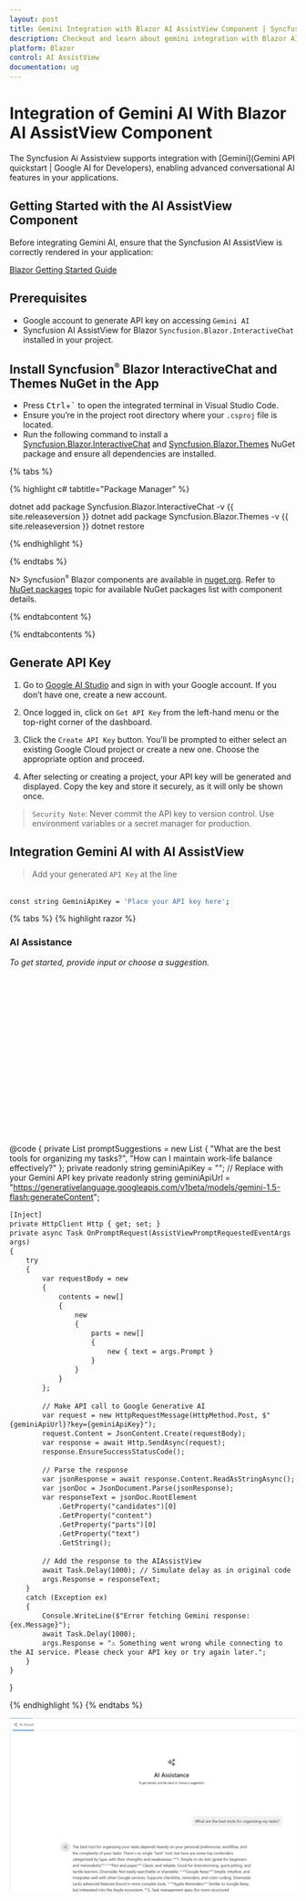 ```yaml
---
layout: post
title: Gemini Integration with Blazor AI AssistView Component | Syncfusion
description: Checkout and learn about gemini integration with Blazor AI AssistView component in Blazor WebAssembly Application.
platform: Blazor
control: AI AssistView
documentation: ug
---
```


# Integration of Gemini AI With Blazor AI AssistView Component

The Syncfusion  Ai Assistview supports integration with [Gemini](Gemini API quickstart  |  Google AI for Developers), enabling advanced conversational AI features in your applications.

## Getting Started with the AI AssistView Component

Before integrating Gemini AI, ensure that the Syncfusion AI AssistView is correctly rendered in your application:

[ Blazor Getting Started Guide](../getting-started)

## Prerequisites

* Google account to generate API key on accessing `Gemini AI`
* Syncfusion AI AssistView for Blazor `Syncfusion.Blazor.InteractiveChat` installed in your project.  

## Install Syncfusion<sup style="font-size:70%">&reg;</sup> Blazor InteractiveChat and Themes NuGet in the App

* Press <kbd>Ctrl</kbd>+<kbd>`</kbd> to open the integrated terminal in Visual Studio Code.
* Ensure you’re in the project root directory where your `.csproj` file is located.
* Run the following command to install a [Syncfusion.Blazor.InteractiveChat](https://www.nuget.org/packages/Syncfusion.Blazor.InteractiveChat) and [Syncfusion.Blazor.Themes](https://www.nuget.org/packages/Syncfusion.Blazor.Themes/) NuGet package and ensure all dependencies are installed.

{% tabs %}

{% highlight c# tabtitle="Package Manager" %}

dotnet add package Syncfusion.Blazor.InteractiveChat -v {{ site.releaseversion }}
dotnet add package Syncfusion.Blazor.Themes -v {{ site.releaseversion }}
dotnet restore

{% endhighlight %}

{% endtabs %}

N> Syncfusion<sup style="font-size:70%">&reg;</sup> Blazor components are available in [nuget.org](https://www.nuget.org/packages?q=syncfusion.blazor). Refer to [NuGet packages](https://blazor.syncfusion.com/documentation/nuget-packages) topic for available NuGet packages list with component details.

{% endtabcontent %}

{% endtabcontents %}

## Generate API Key

1. Go to [Google AI Studio](https://aistudio.google.com/app/apikey) and sign in with your Google account. If you don’t have one, create a new account.

2. Once logged in, click on `Get API Key` from the left-hand menu or the top-right corner of the dashboard.

3. Click the `Create API Key` button. You’ll be prompted to either select an existing Google Cloud project or create a new one. Choose the appropriate option and proceed. 

4. After selecting or creating a project, your API key will be generated and displayed. Copy the key and store it securely, as it will only be shown once.

> `Security Note`: Never commit the API key to version control. Use environment variables or a secret manager for production.

##  Integration Gemini AI with AI AssistView

> Add your generated `API Key` at the line 

```bash

const string GeminiApiKey = 'Place your API key here'; 

```

{% tabs %}
{% highlight razor %}

<div class="aiassist-container" style="height: 350px; width: 650px;">
    <SfAIAssistView ID="aiAssistView" PromptSuggestions="@promptSuggestions" PromptRequested="@OnPromptRequest">
        <AssistViews>
            <AssistView>
                <BannerTemplate>
                    <div class="banner-content">
                        <div class="e-icons e-assistview-icon"></div>
                        <h3>AI Assistance</h3>
                        <i>To get started, provide input or choose a suggestion.</i>
                    </div>
                </BannerTemplate>
            </AssistView>
        </AssistViews>
    </SfAIAssistView>
</div>

@code {
    private List<string> promptSuggestions = new List<string>
    {
        "What are the best tools for organizing my tasks?",
        "How can I maintain work-life balance effectively?"
    };
    private readonly string geminiApiKey = ""; // Replace with your Gemini API key
    private readonly string geminiApiUrl = "https://generativelanguage.googleapis.com/v1beta/models/gemini-1.5-flash:generateContent";

    [Inject]
    private HttpClient Http { get; set; }
    private async Task OnPromptRequest(AssistViewPromptRequestedEventArgs args)
    {
        try
        {
            var requestBody = new
            {
                contents = new[]
                {
                    new
                    {
                        parts = new[]
                        {
                            new { text = args.Prompt }
                        }
                    }
                }
            };

            // Make API call to Google Generative AI
            var request = new HttpRequestMessage(HttpMethod.Post, $"{geminiApiUrl}?key={geminiApiKey}");
            request.Content = JsonContent.Create(requestBody);
            var response = await Http.SendAsync(request);
            response.EnsureSuccessStatusCode();

            // Parse the response
            var jsonResponse = await response.Content.ReadAsStringAsync();
            var jsonDoc = JsonDocument.Parse(jsonResponse);
            var responseText = jsonDoc.RootElement
                .GetProperty("candidates")[0]
                .GetProperty("content")
                .GetProperty("parts")[0]
                .GetProperty("text")
                .GetString();

            // Add the response to the AIAssistView
            await Task.Delay(1000); // Simulate delay as in original code
            args.Response = responseText;
        }
        catch (Exception ex)
        {
            Console.WriteLine($"Error fetching Gemini response: {ex.Message}");
            await Task.Delay(1000);
            args.Response = "⚠️ Something went wrong while connecting to the AI service. Please check your API key or try again later.";
        }
    }
}

{% endhighlight %}
{% endtabs %}

![Blazor AI AssistView Gemini Integration](images/gemini-integration.png)